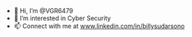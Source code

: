 - 👋 Hi, I’m @VGR6479
- 👀 I’m interested in Cyber Security
- 📫 Connect with me at www.linkedin.com/in/billysudarsono

